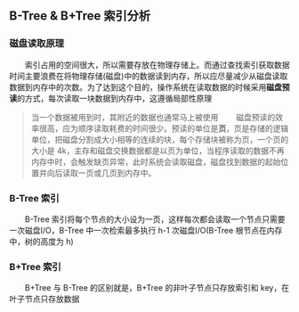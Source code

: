 ## B-Tree & B+Tree 索引分析

### 磁盘读取原理

&emsp;&emsp;索引占用的空间很大，所以需要存放在物理存储上。而通过查找索引获取数据时间主要浪费在将物理存储(磁盘)中的数据读到内存，所以应尽量减少从磁盘读取数据到内存中的次数。为了达到这个目的，操作系统在读取数据的时候采用**磁盘预读**的方式，每次读取一块数据到内存中，这遵循局部性原理
>当一个数据被用到时，其附近的数据也通常马上被使用
&emsp;&emsp;磁盘预读的效率很高，应为顺序读取耗费的时间很少。预读的单位是**页**，页是存储的逻辑单位，把磁盘分割成大小相等的连续的块，每个存储块被称为页，一个页的大小是 4k，主存和磁盘交换数据都是以页为单位，当程序读取的数据不再内存中时，会触发缺页异常，此时系统会读取磁盘，磁盘找到数据的起始位置并向后读取一页或几页到内存中。


### B-Tree 索引

&emsp;&emsp;B-Tree 索引将每个节点的大小设为一页，这样每次都会读取一个节点只需要一次磁盘I/O，B-Tree 中一次检索最多执行 h-1 次磁盘I/O(B-Tree 根节点在内存中，树的高度为 h)

### B+Tree 索引

&emsp;&emsp;B+Tree 与 B-Tree 的区别就是，B+Tree 的非叶子节点只存放索引和 key，在叶子节点只存放数据